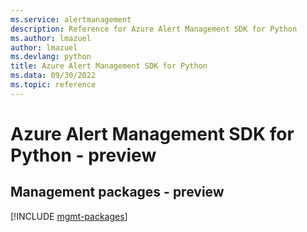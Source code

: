 ```yaml
---
ms.service: alertmanagement
description: Reference for Azure Alert Management SDK for Python
ms.author: lmazuel
author: lmazuel
ms.devlang: python
title: Azure Alert Management SDK for Python
ms.data: 09/30/2022
ms.topic: reference
---
```

# Azure Alert Management SDK for Python - preview

## Management packages - preview
[!INCLUDE [mgmt-packages](alert-management-mgmt-index.md)]